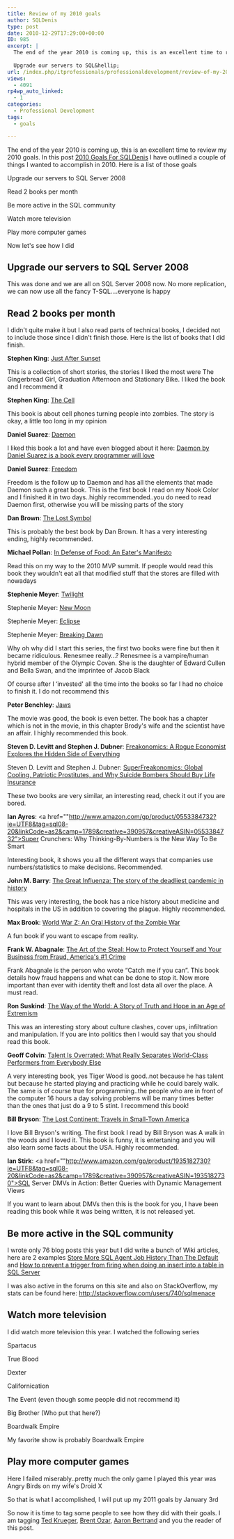 ```yaml
---
title: Review of my 2010 goals
author: SQLDenis
type: post
date: 2010-12-29T17:29:00+00:00
ID: 985
excerpt: |
  The end of the year 2010 is coming up, this is an excellent time to review my 2010 goals. In this post 2010 Goals For SQLDenis I have outlined a couple of things I wanted to accomplish in 2010. Here is a list of those goals
  
  Upgrade our servers to SQL&hellip;
url: /index.php/itprofessionals/professionaldevelopment/review-of-my-2010-goals/
views:
  - 4091
rp4wp_auto_linked:
  - 1
categories:
  - Professional Development
tags:
  - goals

---
```

The end of the year 2010 is coming up, this is an excellent time to review my 2010 goals. In this post [2010 Goals For SQLDenis][1] I have outlined a couple of things I wanted to accomplish in 2010. Here is a list of those goals

Upgrade our servers to SQL Server 2008
  
Read 2 books per month
  
Be more active in the SQL community
  
Watch more television
  
Play more computer games

Now let's see how I did

## Upgrade our servers to SQL Server 2008

This was done and we are all on SQL Server 2008 now. No more replication, we can now use all the fancy T-SQL….everyone is happy

## Read 2 books per month

I didn't quite make it but I also read parts of technical books, I decided not to include those since I didn't finish those. Here is the list of books that I did finish.

**Stephen King**: [Just After Sunset][2]
  
This is a collection of short stories, the stories I liked the most were The Gingerbread Girl, Graduation Afternoon and Stationary Bike. I liked the book and I recommend it

**Stephen King**: [The Cell][3]
  
This book is about cell phones turning people into zombies. The story is okay, a little too long in my opinion

**Daniel Suarez**: [Daemon][4]
  
I liked this book a lot and have even blogged about it here: [Daemon by Daniel Suarez is a book every programmer will love][5]

**Daniel Suarez**: [Freedom][6]
  
Freedom is the follow up to Daemon and has all the elements that made Daemon such a great book. This is the first book I read on my Nook Color and I finished it in two days..highly recommended..you do need to read Daemon first, otherwise you will be missing parts of the story

**Dan Brown**: [The Lost Symbol][7]
  
This is probably the best book by Dan Brown. It has a very interesting ending, highly recommended.

**Michael Pollan**: [In Defense of Food: An Eater's Manifesto][8]
  
Read this on my way to the 2010 MVP summit. If people would read this book they wouldn't eat all that modified stuff that the stores are filled with nowadays

**Stephenie Meyer**: [Twilight][9]
  
Stephenie Meyer: [New Moon][10]
  
Stephenie Meyer: [Eclipse][11]
  
Stephenie Meyer: [Breaking Dawn][12]

Why oh why did I start this series, the first two books were fine but then it became ridiculous. Renesmee really…? Renesmee is a vampire/human hybrid member of the Olympic Coven. She is the daughter of Edward Cullen and Bella Swan, and the imprintee of Jacob Black
  
Of course after I &#8216;invested' all the time into the books so far I had no choice to finish it. I do not recommend this

**Peter Benchley**: [Jaws][13]
  
The movie was good, the book is even better. The book has a chapter which is not in the movie, in this chapter Brody's wife and the scientist have an affair. I highly recommended this book.

**Steven D. Levitt and Stephen J. Dubner**: [Freakonomics: A Rogue Economist Explores the Hidden Side of Everything][14]
  
Steven D. Levitt and Stephen J. Dubner: [SuperFreakonomics: Global Cooling, Patriotic Prostitutes, and Why Suicide Bombers Should Buy Life Insurance][15]

These two books are very similar, an interesting read, check it out if you are bored.

**Ian Ayres**: <a href=""http://www.amazon.com/gp/product/0553384732?ie=UTF8&tag=sql08-20&linkCode=as2&camp=1789&creative=390957&creativeASIN=0553384732">Super Crunchers: Why Thinking-By-Numbers is the New Way To Be Smart</a>
  
Interesting book, it shows you all the different ways that companies use numbers/statistics to make decisions. Recommended. 

**John M. Barry**: [The Great Influenza: The story of the deadliest pandemic in history][16] 
  
This was very interesting, the book has a nice history about medicine and hospitals in the US in addition to covering the plague. Highly recommended.

**Max Brook**: [World War Z: An Oral History of the Zombie War][17]
  
A fun book if you want to escape from reality.

**Frank W. Abagnale**: [The Art of the Steal: How to Protect Yourself and Your Business from Fraud, America's #1 Crime][18]
  
Frank Abagnale is the person who wrote “Catch me if you can”. This book details how fraud happens and what can be done to stop it. Now more important than ever with identity theft and lost data all over the place. A must read.

**Ron Suskind**: [The Way of the World: A Story of Truth and Hope in an Age of Extremism][19]
  
This was an interesting story about culture clashes, cover ups, infiltration and manipulation. If you are into politics then I would say that you should read this book.

**Geoff Colvin**: [Talent Is Overrated: What Really Separates World-Class Performers from Everybody Else][20]
  
A very interesting book, yes Tiger Wood is good..not because he has talent but because he started playing and practicing while he could barely walk. The same is of course true for programming..the people who are in front of the computer 16 hours a day solving problems will be many times better than the ones that just do a 9 to 5 stint. I recommend this book!

**Bill Bryson**: [The Lost Continent: Travels in Small-Town America][21]
  
I love Bill Bryson's writing. The first book I read by Bill Bryson was A walk in the woods and I loved it. This book is funny, it is entertaning and you will also learn some facts about the USA. Highly recommended.

**Ian Stirk**: <a href=""http://www.amazon.com/gp/product/1935182730?ie=UTF8&tag=sql08-20&linkCode=as2&camp=1789&creative=390957&creativeASIN=1935182730">SQL Server DMVs in Action: Better Queries with Dynamic Management Views</a>
  
If you want to learn about DMVs then this is the book for you, I have been reading this book while it was being written, it is not released yet.

## Be more active in the SQL community

I wrote only 76 blog posts this year but I did write a bunch of Wiki articles, here are 2 examples [Store More SQL Agent Job History Than The Default][22] and [How to prevent a trigger from firing when doing an insert into a table in SQL Server][23]
  
I was also active in the forums on this site and also on StackOverflow, my stats can be found here: http://stackoverflow.com/users/740/sqlmenace

## Watch more television

I did watch more television this year. I watched the following series
  
Spartacus
  
True Blood
  
Dexter
  
Californication
  
The Event (even though some people did not recommend it)
  
<span class="MT_smaller"><span class="MT_smaller">Big Brother</span></span> (Who put that here?)
  
Boardwalk Empire

My favorite show is probably Boardwalk Empire

## Play more computer games

Here I failed miserably..pretty much the only game I played this year was Angry Birds on my wife's Droid X
  

  
So that is what I accomplished, I will put up my 2011 goals by January 3rd
  

  
So now it is time to tag some people to see how they did with their goals. I am tagging [Ted Krueger][24], [Brent Ozar][25], [Aaron Bertrand][26] and you the reader of this post.

 [1]: /index.php/ITProfessionals/EthicsIT/goals-for-2010-for-sqldenis
 [2]: http://www.amazon.com/gp/product/1416586652?ie=UTF8&tag=sql08-20&linkCode=as2&camp=1789&creative=390957&creativeASIN=1416586652
 [3]: http://www.amazon.com/gp/product/1416524517?ie=UTF8&tag=sql08-20&linkCode=as2&camp=1789&creative=390957&creativeASIN=1416524517
 [4]: http://www.amazon.com/gp/product/0451228731?ie=UTF8&tag=sql08-20&linkCode=as2&camp=1789&creative=390957&creativeASIN=0451228731
 [5]: /index.php/ITProfessionals/EthicsIT/daemon-by-daniel-suarez-is-a-book-every
 [6]: http://www.amazon.com/gp/product/0525951571?ie=UTF8&tag=sql08-20&linkCode=as2&camp=1789&creative=390957&creativeASIN=0525951571
 [7]: http://www.amazon.com/gp/product/0385504225?ie=UTF8&tag=sql08-20&linkCode=as2&camp=1789&creative=390957&creativeASIN=0385504225
 [8]: http://www.amazon.com/gp/product/0143114964?ie=UTF8&tag=sql08-20&linkCode=as2&camp=1789&creative=390957&creativeASIN=0143114964
 [9]: http://www.amazon.com/gp/product/0316038377?ie=UTF8&tag=sql08-20&linkCode=as2&camp=1789&creative=390957&creativeASIN=0316038377
 [10]: http://www.amazon.com/gp/product/0316024961?ie=UTF8&tag=sql08-20&linkCode=as2&camp=1789&creative=390957&creativeASIN=0316024961
 [11]: http://www.amazon.com/gp/product/0316027650?ie=UTF8&tag=sql08-20&linkCode=as2&camp=1789&creative=390957&creativeASIN=0316027650
 [12]: http://www.amazon.com/gp/product/0316067938?ie=UTF8&tag=sql08-20&linkCode=as2&camp=1789&creative=390957&creativeASIN=0316067938
 [13]: http://www.amazon.com/gp/product/1400064562?ie=UTF8&tag=sql08-20&linkCode=as2&camp=1789&creative=390957&creativeASIN=1400064562
 [14]: http://www.amazon.com/gp/product/0060731338?ie=UTF8&tag=sql08-20&linkCode=as2&camp=1789&creative=390957&creativeASIN=0060731338
 [15]: http://www.amazon.com/gp/product/0060889578?ie=UTF8&tag=sql08-20&linkCode=as2&camp=1789&creative=390957&creativeASIN=0060889578
 [16]: http://www.amazon.com/gp/product/0143036491?ie=UTF8&tag=sql08-20&linkCode=as2&camp=1789&creative=390957&creativeASIN=0143036491
 [17]: http://www.amazon.com/gp/product/0307346617?ie=UTF8&tag=sql08-20&linkCode=as2&camp=1789&creative=390957&creativeASIN=0307346617
 [18]: http://www.amazon.com/gp/product/0767906845?ie=UTF8&tag=sql08-20&linkCode=as2&camp=1789&creative=390957&creativeASIN=0767906845
 [19]: http://www.amazon.com/gp/product/B001DYVL96?ie=UTF8&tag=sql08-20&linkCode=as2&camp=1789&creative=390957&creativeASIN=B001DYVL96
 [20]: http://www.amazon.com/gp/product/B001HD8NZ8?ie=UTF8&tag=sql08-20&linkCode=as2&camp=1789&creative=390957&creativeASIN=B001HD8NZ8
 [21]: http://www.amazon.com/gp/product/0060920084?ie=UTF8&tag=sql08-20&linkCode=as2&camp=1789&creative=390957&creativeASIN=0060920084
 [22]: http://wiki.ltd.local/index.php/Store_More_SQL_Agent_Job_History_Than_The_Default
 [23]: http://wiki.ltd.local/index.php/How_to_prevent_a_trigger_from_firing_when_doing_an_insert_into_a_table_in_SQL_Server
 [24]: /index.php/All/?disp=authdir&author=68
 [25]: http://www.brentozar.com/
 [26]: http://sqlblog.com/blogs/aaron_bertrand/default.aspx